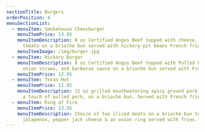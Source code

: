 ```yaml
---
sectionTitle: Burgers
orderPosition: 4
menuSectionList:
  - menuItem: Smokehouse Cheesburger
    menuItemPrice: 13.95
    menuItemDescription: 8 oz Certified Angus Beef topped with cheese, lettuce &
      tomato on a brioche bun served with hickory-pit beans French fries.
    menuItemImage: /img/burger.jpg
  - menuItem: Hickory Burger
    menuItemDescription: 8 oz Certified Angus Beef topped with Pulled Pork, cheese,
      onion straws, and barbecue sauce on a brioche bun served with French fries
    menuItemPrice: 12.95
  - menuItem: Texas Hot
    menuItemPrice: 12.95
    menuItemDescription: 12 oz grilled mouthwatering spicy ground pork burger, with
      a touch of pulled pork, on a brioche bun. Served with French fries.
  - menuItem: Ring of Fire
    menuItemPrice: 13.95
    menuItemDescription: Choice of two sliced meats on a brioche bun topped with
      jalapenos, pepper jack cheese & an onion ring served with fries.
---
```

